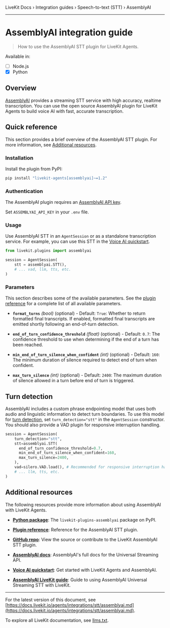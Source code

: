 LiveKit Docs › Integration guides › Speech-to-text (STT) › AssemblyAI

---

# AssemblyAI integration guide

> How to use the AssemblyAI STT plugin for LiveKit Agents.

Available in:
- [ ] Node.js
- [x] Python

## Overview

[AssemblyAI](https://www.assemblyai.com/docs/speech-to-text/streaming) provides a streaming STT service with high accuracy, realtime transcription. You can use the open source AssemblyAI plugin for LiveKit Agents to build voice AI with fast, accurate transcription.

## Quick reference

This section provides a brief overview of the AssemblyAI STT plugin. For more information, see [Additional resources](#additional-resources).

### Installation

Install the plugin from PyPI:

```bash
pip install "livekit-agents[assemblyai]~=1.2"

```

### Authentication

The AssemblyAI plugin requires an [AssemblyAI API key](https://www.assemblyai.com/docs/api-reference/overview#authorization).

Set `ASSEMBLYAI_API_KEY` in your `.env` file.

### Usage

Use AssemblyAI STT in an `AgentSession` or as a standalone transcription service. For example, you can use this STT in the [Voice AI quickstart](https://docs.livekit.io/agents/start/voice-ai.md).

```python
from livekit.plugins import assemblyai

session = AgentSession(
    stt = assemblyai.STT(),
    # ... vad, llm, tts, etc.
)

```

### Parameters

This section describes some of the available parameters. See the [plugin reference](https://docs.livekit.io/reference/python/v1/livekit/plugins/assemblyai/stt.html.md) for a complete list of all available parameters.

- **`format_turns`** _(bool)_ (optional) - Default: `True`: Whether to return formatted final transcripts. If enabled, formatted final transcripts are emitted shortly following an end-of-turn detection.

- **`end_of_turn_confidence_threshold`** _(float)_ (optional) - Default: `0.7`: The confidence threshold to use when determining if the end of a turn has been reached.

- **`min_end_of_turn_silence_when_confident`** _(int)_ (optional) - Default: `160`: The minimum duration of silence required to detect end of turn when confident.

- **`max_turn_silence`** _(int)_ (optional) - Default: `2400`: The maximum duration of silence allowed in a turn before end of turn is triggered.

## Turn detection

AssemblyAI includes a custom phrase endpointing model that uses both audio and linguistic information to detect turn boundaries. To use this model for [turn detection](https://docs.livekit.io/agents/build/turns.md), set `turn_detection="stt"` in the `AgentSession` constructor. You should also provide a VAD plugin for responsive interruption handling.

```python
session = AgentSession(
    turn_detection="stt",
    stt=assemblyai.STT(
      end_of_turn_confidence_threshold=0.7,
      min_end_of_turn_silence_when_confident=160,
      max_turn_silence=2400,
    ),
    vad=silero.VAD.load(), # Recommended for responsive interruption handling
    # ... llm, tts, etc.
)

```

## Additional resources

The following resources provide more information about using AssemblyAI with LiveKit Agents.

- **[Python package](https://pypi.org/project/livekit-plugins-assemblyai/)**: The `livekit-plugins-assemblyai` package on PyPI.

- **[Plugin reference](https://docs.livekit.io/reference/python/v1/livekit/plugins/assemblyai/stt.html.md)**: Reference for the AssemblyAI STT plugin.

- **[GitHub repo](https://github.com/livekit/agents/tree/main/livekit-plugins/livekit-plugins-assemblyai)**: View the source or contribute to the LiveKit AssemblyAI STT plugin.

- **[AssemblyAI docs](https://www.assemblyai.com/docs/speech-to-text/universal-streaming)**: AssemblyAI's full docs for the Universal Streaming API.

- **[Voice AI quickstart](https://docs.livekit.io/agents/start/voice-ai.md)**: Get started with LiveKit Agents and AssemblyAI.

- **[AssemblyAI LiveKit guide](https://www.assemblyai.com/docs/integrations/livekit)**: Guide to using AssemblyAI Universal Streaming STT with LiveKit.

---


For the latest version of this document, see [https://docs.livekit.io/agents/integrations/stt/assemblyai.md](https://docs.livekit.io/agents/integrations/stt/assemblyai.md).

To explore all LiveKit documentation, see [llms.txt](https://docs.livekit.io/llms.txt).
